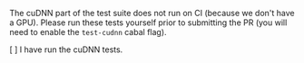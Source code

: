 The cuDNN part of the test suite does not run on CI (because we don't have a GPU).
Please run these tests yourself prior to submitting the PR (you will need to enable
the `test-cudnn` cabal flag).

[ ] I have run the cuDNN tests.

